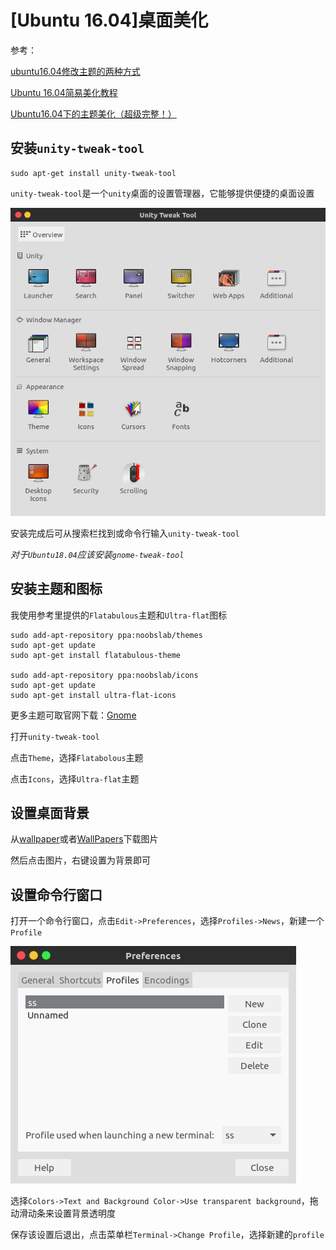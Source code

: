 
# [Ubuntu 16.04]桌面美化

参考：

[ubuntu16.04修改主题的两种方式](https://jingyan.baidu.com/article/495ba841dac83e38b30ede3b.html)

[Ubuntu 16.04简易美化教程](https://www.cnblogs.com/figowho/p/7895718.html)

[Ubuntu16.04下的主题美化（超级完整！）](https://blog.csdn.net/X_kh_2001/article/details/81126644)

## 安装`unity-tweak-tool`

    sudo apt-get install unity-tweak-tool

`unity-tweak-tool`是一个`unity`桌面的设置管理器，它能够提供便捷的桌面设置

![](./imgs/unity-tweak-tool.png)

安装完成后可从搜索栏找到或命令行输入`unity-tweak-tool`

*对于`Ubuntu18.04`应该安装`gnome-tweak-tool`*

## 安装主题和图标

我使用参考里提供的`Flatabulous`主题和`Ultra-flat`图标

    sudo add-apt-repository ppa:noobslab/themes
    sudo apt-get update
    sudo apt-get install flatabulous-theme

    sudo add-apt-repository ppa:noobslab/icons
    sudo apt-get update
    sudo apt-get install ultra-flat-icons

更多主题可取官网下载：[Gnome](https://www.gnome-look.org/browse/)

打开`unity-tweak-tool`

点击`Theme`，选择`Flatabolous`主题

点击`Icons`，选择`Ultra-flat`主题

## 设置桌面背景

从[wallpaper](https://www.google.com/search?client=ubuntu&channel=fs&biw=1920&bih=896&tbm=isch&sa=1&ei=k6A5XOvDD-ab0gKX6pTIBw&q=wallpaper&oq=wallpaper&gs_l=img.3...0.0..1680055...0.0..0.0.0.......0......gws-wiz-img.fuTHKZduT7g)或者[WallPapers](https://www.gnome-look.org/browse/cat/300/)下载图片

然后点击图片，右键设置为背景即可

## 设置命令行窗口

打开一个命令行窗口，点击`Edit->Preferences`，选择`Profiles->News`，新建一个`Profile`

![](./imgs/profile.png)

选择`Colors->Text and Background Color->Use transparent background`，拖动滑动条来设置背景透明度

保存该设置后退出，点击菜单栏`Terminal->Change Profile`，选择新建的`profile`